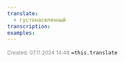 ```yaml
---
translate:
  - густонаселенный
transcription: 
examples:
---
```

<span style="font-size:12px; color:#888888;">Created: 07.11.2024 14:48</span>
 `=this.translate`